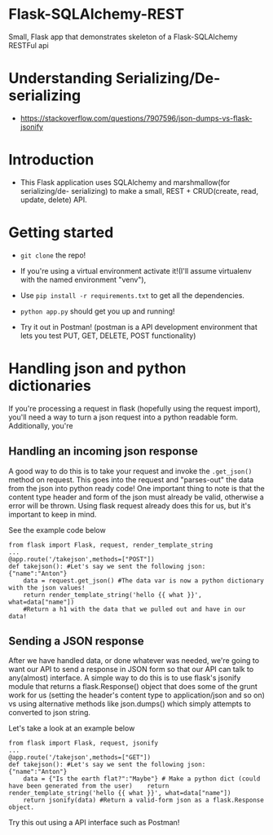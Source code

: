 # Flask-SQLAlchemy-REST

Small, Flask app that demonstrates skeleton of a Flask-SQLAlchemy RESTFul api

# Understanding Serializing/De-serializing

- https://stackoverflow.com/questions/7907596/json-dumps-vs-flask-jsonify

# Introduction

- This Flask application uses SQLAlchemy and marshmallow(for serializing/de- serializing) to make a small, REST + CRUD(create, read, update, delete) API.

# Getting started

- `git clone` the repo!

- If you're using a virtual environment activate it!(I'll assume virtualenv with the named environment "venv"),

- Use `pip install -r requirements.txt` to get all the dependencies.

- `python app.py` should get you up and running!

- Try it out in Postman! (postman is a API development environment that lets you test PUT, GET, DELETE, POST functionality)

# Handling json and python dictionaries

If you're processing a request in flask (hopefully using the request import), you'll need a way to turn a json request into a python readable form. Additionally, you're

## Handling an incoming json response

A good way to do this is to take your request and invoke the `.get_json()` method on request. This goes into the request and "parses-out" the data from the json into python ready code! One important thing to note is that the content type header and form of the json must already be valid, otherwise a error will be thrown. Using flask request already does this for us, but it's important to keep in mind.

See the example code below

```
from flask import Flask, request, render_template_string
...
@app.route('/takejson',methods=["POST"])
def takejson():	#Let's say we sent the following json: {"name":"Anton"}
    data = request.get_json() #The data var is now a python dictionary with the json values!
    return render_template_string('hello {{ what }}', what=data["name"])
    #Return a h1 with the data that we pulled out and have in our data!

```

## Sending a JSON response

After we have handled data, or done whatever was needed, we're going to want our API to send a response in JSON form so that our API can talk to any(almost) interface. A simple way to do this is to use flask's jsonify module that returns a flask.Response() object that does some of the grunt work for us (setting the header's content type to application/json and so on) vs using alternative methods like json.dumps() which simply attempts to converted to json string.

Let's take a look at an example below

```
from flask import Flask, request, jsonify
...
@app.route('/takejson',methods=["GET"])
def takejson():	#Let's say we sent the following json: {"name":"Anton"}
    data = {"Is the earth flat?":"Maybe"} # Make a python dict (could have been generated from the user)    return render_template_string('hello {{ what }}', what=data["name"])
    return jsonify(data) #Return a valid-form json as a flask.Response object.
```

Try this out using a API interface such as Postman!

